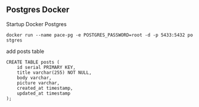 ## Postgres Docker
Startup Docker Postgres
```
docker run --name pace-pg -e POSTGRES_PASSWORD=root -d -p 5433:5432 po
stgres
```
add posts table

```
CREATE TABLE posts (
	id serial PRIMARY KEY,
	title varchar(255) NOT NULL,
	body varchar,
	picture varchar,
	created_at timestamp,
	updated_at timestamp
);
```
